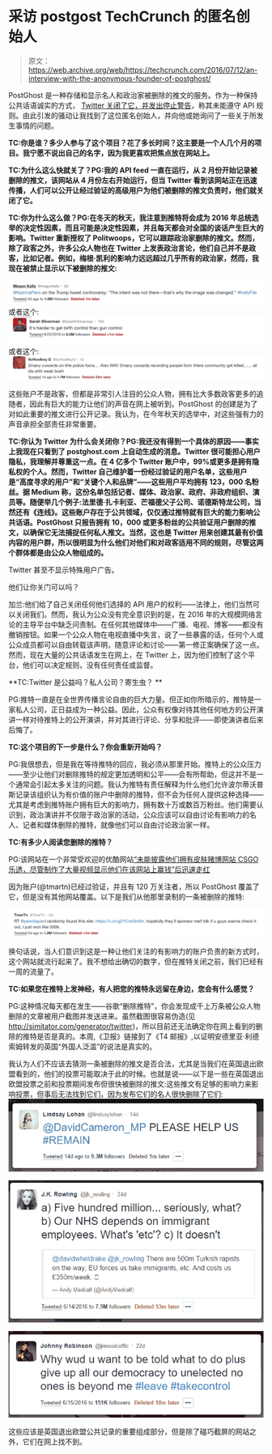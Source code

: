 # 采访 postgost TechCrunch 的匿名创始人

> 原文：<https://web.archive.org/web/https://techcrunch.com/2016/07/12/an-interview-with-the-anonymous-founder-of-postghost/>

PostGhost 是一种存储和显示名人和政治家被删除的推文的服务。作为一种保持公共话语诚实的方式， [Twitter 关闭了它，并发出停止警告](https://web.archive.org/web/20230130002245/https://techcrunch.com/2016/07/09/deleted-tweet-archive-postghost-shut-down-after-twitter-cease-and-desist/)，称其未能遵守 API 规则。由此引发的骚动让我找到了这位匿名创始人，并向他或她询问了一些关于所发生事情的问题。

**TC:你是谁？多少人参与了这个项目？花了多长时间？这主要是一个人几个月的项目。我宁愿不说出自己的名字，因为我更喜欢把焦点放在网站上。**

**TC:为什么这么快就关了？PG:我的 API feed 一直在运行，从 2 月份开始记录被删除的推文，该网站从 4 月份左右开始运行，但当 Twitter 看到该网站正在迅速传播，人们可以公开让经过验证的高级用户为他们被删除的推文负责时，他们就关闭了它。**

**TC:你为什么这么做？PG:在冬天的秋天，我注意到推特将会成为 2016 年总统选举的决定性因素，而且可能是决定性因素，并且每天都会对全国的谈话产生巨大的影响。Twitter 重新授权了 Politwoops，它可以跟踪政治家删除的推文。然而，除了政客之外，许多公众人物也在 Twitter 上发表政治言论，他们自己并不是政客，比如记者。例如，梅根·凯利的影响力远远超过几乎所有的政治家，然而，我现在被禁止显示以下被删除的推文:**

![Screen Shot 2016-07-12 at 3.59.43 PM](img/b8fae1fded19d80d3a90154a9bc3b99e.png)
或者这个:
![Screen Shot 2016-07-12 at 3.59.49 PM](img/916e76686e642011fd2a8bb09a1fde83.png)
或者这个:
![Screen Shot 2016-07-12 at 3.59.55 PM](img/6f2dac6a3b586c0785ba56ffdce37451.png)

这些账户不是政客，但都是非常引人注目的公众人物，拥有比大多数政客更多的追随者，因此有巨大的能力让他们的声音在网上被听到。PostGhost 的创建是为了对如此重要的推文进行公开记录。我认为，在今年秋天的选举中，对这些强有力的声音承担全部责任非常重要。

**TC:你认为 Twitter 为什么会关闭你？PG:我还没有得到一个具体的原因——事实上我现在只看到了 postghost.com 上自动生成的消息。Twitter 很可能担心用户隐私，我理解并尊重这一点。在 4 亿多个 Twitter 账户中，99%或更多是拥有隐私权的个人。然而，Twitter 自己维护着一份经过验证的用户名单，这些用户是“高度寻求的用户”和“关键个人和品牌”——这些用户平均拥有 123，000 名粉丝。据 Medium 称，这份名单包括记者、媒体、政治家、政府、非政府组织、演员等。随便举几个例子:法里德·扎卡利亚、芒福德父子公司、诺德斯特龙公司，当然还有《连线》。这些账户存在于公共领域，仅仅通过推特就有巨大的能力影响公共话语。PostGhost 只报告拥有 10，000 或更多粉丝的公共验证用户删除的推文，以确保它无法捕捉任何私人推文。当然，这也是 Twitter 用来创建其最有价值内容的用户群，所以很明显为什么他们对他们和对政客适用不同的规则，尽管这两个群体都是由公众人物组成的。**

Twitter 甚至不显示特殊用户广告。

他们让你关门可以吗？

加兰:他们给了自己关闭任何他们选择的 API 用户的权利——法律上，他们当然可以关闭我们。然而，我认为公众没有完全意识到的是，在 2016 年的大规模网络言论的主导平台中缺乏问责制。在任何其他媒体中——广播、电视、博客——都没有撤销按钮。如果一个公众人物在电视直播中失言，说了一些暴露的话，任何个人或公众成员都可以自由转载该声明，随意评论和讨论——第一修正案确保了这一点。然而，现在大量的公共话语发生在网上，在 Twitter 上，因为他们控制了这个平台，他们可以决定规则，没有任何责任或监督。

**TC:Twitter 是公益吗？私人公司？寄生虫？
**

PG:推特一直是在全世界传播言论自由的巨大力量。但正如你所暗示的，推特是一家私人公司，正日益成为一种公益。因此，公众有权像对待其他任何地方的公开演讲一样对待推特上的公开演讲，并对其进行评论、分享和批评——即使演讲者后来后悔了。

**TC:这个项目的下一步是什么？你会重新开始吗？** 

PG:我很想去，但是我在等待推特的回应，我必须从那里开始。推特上的公众压力——至少让他们对删除推特的规定更加透明和公平——会有所帮助，但这并不是一个通常会引起太多关注的问题。我认为推特有责任解释为什么他们允许波尔蒂沃普斯记录该组织认为有价值的账户中删除的推特，但不会为任何人提供这种选择——尤其是考虑到推特账户拥有巨大的影响力，拥有数十万或数百万粉丝。他们需要认识到，政治演讲并不仅限于政治家的活动，公众应该可以自由讨论有影响力的名人、记者和媒体删除的推特，就像他们可以自由讨论政治家一样。

**TC:有多少人阅读您删除的推特？** 

PG:该网站在一个非常受欢迎的优酷网站[“未能披露他们拥有皮肤赌博网站 CSGO 乐透，尽管制作了大量视频显示他们在该网站上赢钱”后迅速走红](https://web.archive.org/web/20230130002245/http://www.forbes.com/sites/insertcoin/2016/07/05/cs-go-lotto-controversy-raises-issues-about-youtuber-disclosure-valves-indifference/#14b975da4500)

因为账户(@tmartn)已经过验证，并且有 120 万关注者，所以 PostGhost 覆盖了它，但是没有其他网站覆盖。以下是我们从他那里录制的一条被删除的推特:

![Screen Shot 2016-07-12 at 4.03.23 PM](img/5918fafa4413b5636d8915e11fb2624c.png)

换句话说，当人们意识到这是一种让他们关注的有影响力的账户负责的新方式时，这个网站就流行起来了。我不想给出确切的数字，但在推特关闭之前，我们已经有一周的流量了。

**TC:如果您在推特上发神经，有人把您的推特永远留在身边，您会有什么感觉？** 

PG:这种情况每天都在发生——谷歌“删除推特”，你会发现成千上万条被公众人物删除的文章被用户截图并发送进来。虽然截图很容易伪造(见 http://simitator.com/generator/twitter)，所以目前还无法确定你在网上看到的删除的推特是否是真的。本周,《卫报》链接到了《T4 邮报》,以证明安德里亚·利德索姆转发的英国“外国人泛滥”的说法是真实的。

我认为人们不应该去猜测一条被删除的推文是否合法，尤其是当我们在英国退出欧盟看到的，他们的投票可能取决于此的时候。也就是说——以下是一些在英国退出欧盟投票之前和投票期间发布但很快被删除的推文:这些推文有足够的影响力来影响投票，但事后无法找到它们，因为发布它们的名人很快删除了它们:
![ll-2](img/2f6c52bd48bf619cf464498295a03b00.png)

![jkr](img/743bf6453ab009639183df8036565eb8.png)

![jr](img/39c0c0aeed7ebc343ff253f7e016d146.png)

这些应该是英国退出欧盟公共记录的重要组成部分，但是除了碰巧截屏的网站之外，它们在网上找不到。